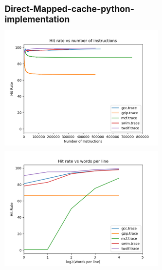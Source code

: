 # Direct-Mapped-cache-python-implementation

![Alt text](hit_ratio_ni.png?raw=true "hit ratio varying with number of instructions")

![Alt text](hit_ratio_wp.png?raw=true "hit ratio varying with change in word size")


